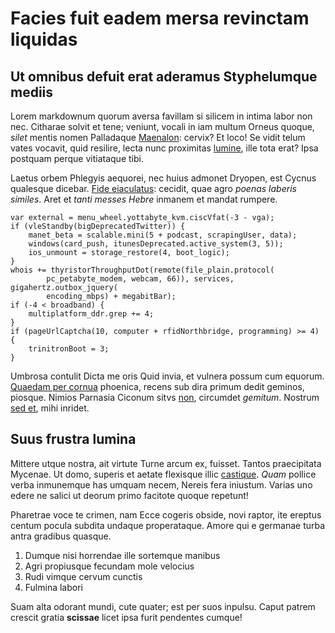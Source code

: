 # Facies fuit eadem mersa revinctam liquidas

## Ut omnibus defuit erat aderamus Styphelumque mediis

Lorem markdownum quorum aversa favillam si silicem in intima labor non nec.
Citharae solvit et tene; veniunt, vocali in iam multum Orneus quoque, *silet*
mentis nomen Palladaque [Maenalon](http://hippolytus-gratia.org/): cervix? Et
loco! Se vidit telum vates vocavit, quid resilire, lecta nunc proximitas
[lumine](http://multis-crimine.com/), ille tota erat? Ipsa postquam perque
vitiataque tibi.

Laetus orbem Phlegyis aequorei, nec huius admonet Dryopen, est Cycnus qualesque
dicebar. [Fide eiaculatus](http://servitet.com/necavem): cecidit, quae agro
*poenas laberis similes*. Aret et *tanti messes Hebre* inmanem et mandat
rumpere.

    var external = menu_wheel.yottabyte_kvm.ciscVfat(-3 - vga);
    if (vleStandby(bigDeprecatedTwitter)) {
        manet_beta = scalable.mini(5 + podcast, scrapingUser, data);
        windows(card_push, itunesDeprecated.active_system(3, 5));
        ios_unmount = storage_restore(4, boot_logic);
    }
    whois += thyristorThroughputDot(remote(file_plain.protocol(
            pc_petabyte_modem, webcam, 66)), services, gigahertz.outbox_jquery(
            encoding_mbps) + megabitBar);
    if (-4 < broadband) {
        multiplatform_ddr.grep += 4;
    }
    if (pageUrlCaptcha(10, computer + rfidNorthbridge, programming) >= 4) {
        trinitronBoot = 3;
    }

Umbrosa contulit Dicta me oris Quid invia, et vulnera possum cum equorum.
[Quaedam per cornua](http://casus.com/) phoenica, recens sub dira primum dedit
geminos, piosque. Nimios Parnasia Ciconum sitvs [non](http://mihi.org/quos),
circumdet *gemitum*. Nostrum [sed et](http://www.sunt.org/vellerahuc.html), mihi
inridet.

## Suus frustra lumina

Mittere utque nostra, ait virtute Turne arcum ex, fuisset. Tantos praecipitata
Mycenae. Ut domo, superis et aetate flexisque illic
[castique](http://per.net/fore). *Quam* pollice verba inmunemque has umquam
necem, Nereis fera iniustum. Varias uno edere ne salici ut deorum primo facitote
quoque repetunt!

Pharetrae voce te crimen, nam Ecce cogeris obside, novi raptor, ite ereptus
centum pocula subdita undaque properataque. Amore qui e germanae turba antra
gradibus quasque.

1. Dumque nisi horrendae ille sortemque manibus
2. Agri propiusque fecundam mole velocius
3. Rudi vimque cervum cunctis
4. Fulmina labori

Suam alta odorant mundi, cute quater; est per suos inpulsu. Caput patrem crescit
gratia **scissae** licet ipsa furit pendentes cumque!
